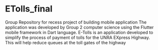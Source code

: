 # ETolls_final
Group Repository for recess project of building mobile application
The application was developed by Group 2 computer science using the Flutter mobile framework in Dart language.
E-Tolls is an application developed to simplify the process of payment of tolls for the UNRA EXpress Highway. This will help reduce queues at the toll gates of the highway
